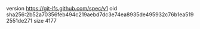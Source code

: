 version https://git-lfs.github.com/spec/v1
oid sha256:2b52a70356feb494c219aebd7dc3e74ea8935de495932c76b1ea5192551de271
size 4177
